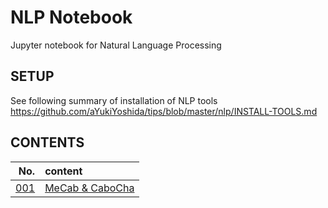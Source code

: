 # NLP Notebook
Jupyter notebook for Natural Language Processing

## SETUP

See following summary of installation of NLP tools  
https://github.com/aYukiYoshida/tips/blob/master/nlp/INSTALL-TOOLS.md

## CONTENTS

| No.  | content  |
| ---: | :---     |
| [001](./001) | [MeCab & CaboCha](./001/mecab_cabocha.ipynb) |
